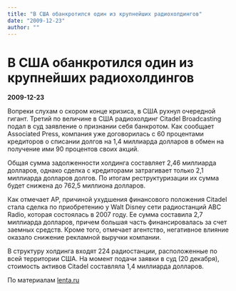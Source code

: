 ```yaml
---
title: "В США обанкротился один из крупнейших радиохолдингов"
date: "2009-12-23"
author: ""
---
```


# В США обанкротился один из крупнейших радиохолдингов

**2009-12-23** 

Вопреки слухам о скором конце кризиса, в США рухнул очередной гигант. Третий по величине в США радиохолдинг Citadel Broadcasting подал в суд заявление о признании себя банкротом. Как сообщает Associated Press, компания уже договорилась с 60 процентами кредиторов о списании долгов на 1,4 миллиарда долларов в обмен на получение ими 90 процентов своих акций.

Общая сумма задолженности холдинга составляет 2,46 миллиарда долларов, однако сделка с кредиторами затрагивает только 2,1 миллиарда долларов долгов. По итогам реструктуризации их сумма будет снижена до 762,5 миллиона долларов.

Как отмечает AP, причиной ухудшения финансового положения Citadel стала сделка по приобретению у Walt Disney сети радиостанций ABC Radio, которая состоялась в 2007 году. Ее сумма составила 2,7 миллиарда долларов, причем большая часть финансировалась за счет заемных средств. Кроме того, отмечает агентство, негативное влияние оказало снижение рекламной выручки компании.

В структуру холдинга входят 224 радиостанции, расположенные по всей территории США. На момент подачи заявки в суд (20 декабря), стоимость активов Citadel составляла 1,4 миллиарда долларов.

По материалам [lenta.ru](http://lenta.ru/news/2009/12/21/citadel/)